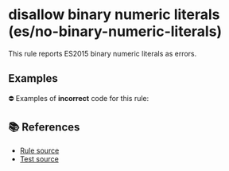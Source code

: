 # disallow binary numeric literals (es/no-binary-numeric-literals)

This rule reports ES2015 binary numeric literals as errors.

## Examples

⛔ Examples of **incorrect** code for this rule:

<eslint-playground type="bad" code="/*eslint es/no-binary-numeric-literals: error */
let a = 0b1010
" />

## 📚 References

- [Rule source](https://github.com/mysticatea/eslint-plugin-es/blob/v1.3.0/lib/rules/no-binary-numeric-literals.js)
- [Test source](https://github.com/mysticatea/eslint-plugin-es/blob/v1.3.0/tests/lib/rules/no-binary-numeric-literals.js)

